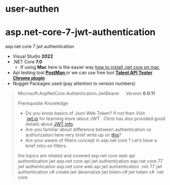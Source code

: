 # user-authen
 # asp.net-core-7-jwt-authentication
asp.net core 7 jwt authentication 

<!-- wp:list -->
<ul><li>Visual Studio <strong>2022</strong></li><li>.NET Core <strong>7.0</strong><ul><li>If using <strong>Mac</strong> here is the easier way <a href="https://decatechlabs.com/visual-studio-for-mac-tutorial">how to install .net core on mac</a></li></ul></li><li>Api testing tool <strong><a href="https://www.postman.com/">PostMan </a></strong>or we can use free tool <strong><a href="https://chrome.google.com/webstore/detail/talend-api-tester-free-ed/aejoelaoggembcahagimdiliamlcdmfm?hl=en">Talent API Tester Chrome plugin </a></strong></li><li>Nugget Packages used (pay attention to version numbers) </li></ul>
<!-- /wp:list -->

<!-- wp:quote {"align":"right","className":"is-style-default"} -->
<blockquote class="wp-block-quote has-text-align-right is-style-default"><p>Microsoft.AspNetCore.Authentication.JwtBearer&nbsp;&nbsp;&nbsp;&nbsp; Version <strong>6.0.11</strong>
<!-- /wp:quote -->

<!-- wp:block {"ref":1393} /-->

Prerequisite Knowledge 

<!-- wp:list -->
<ul><li>Do you know basics of Json Web Token? If not then Visit &nbsp;<a href="http://jwt.io/">jwt.io</a>&nbsp;for learning more about JWT . Chris has also provided good details about&nbsp;<a href="https://scotch.io/tutorials/the-anatomy-of-a-json-web-token">JWT info</a>.</li><li>Are you familiar about difference between authentication vs authorization here very brief write up on <a href="https://decatechlabs.com/difference-between-authentication-vs-authorization">this</a>?</li><li>Are your aware of filters concept in asp.net core ? Let’s have a brief intro on filters.</li></ul>
<!-- /wp:list -->

the topics are related and covered
asp.net core web api authentication jwt 
asp.net core api jwt authentication
asp.net core 77 jwt authentication
asp.net core web api jwt authentication
.net 77 jwt authentication
c# create jwt
deserialize jwt token c#
jwt token c# .net core

